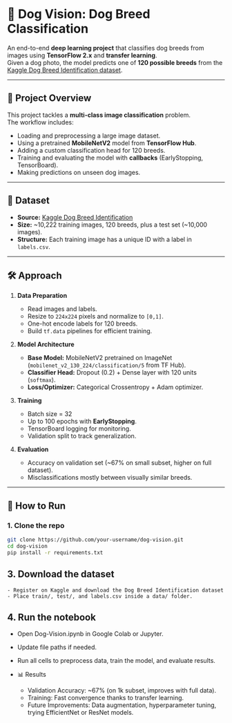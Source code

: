 # 🐶 Dog Vision: Dog Breed Classification

An end-to-end **deep learning project** that classifies dog breeds from images using **TensorFlow 2.x** and **transfer learning**.  
Given a dog photo, the model predicts one of **120 possible breeds** from the [Kaggle Dog Breed Identification dataset](https://www.kaggle.com/competitions/dog-breed-identification).

---

## 📌 Project Overview
This project tackles a **multi-class image classification** problem.  
The workflow includes:
- Loading and preprocessing a large image dataset.
- Using a pretrained **MobileNetV2** model from **TensorFlow Hub**.
- Adding a custom classification head for 120 breeds.
- Training and evaluating the model with **callbacks** (EarlyStopping, TensorBoard).
- Making predictions on unseen dog images.

---

## 📂 Dataset
- **Source:** [Kaggle Dog Breed Identification](https://www.kaggle.com/competitions/dog-breed-identification/data)  
- **Size:** ~10,222 training images, 120 breeds, plus a test set (~10,000 images).  
- **Structure:** Each training image has a unique ID with a label in `labels.csv`.

---

## 🛠️ Approach
1. **Data Preparation**
   - Read images and labels.
   - Resize to `224x224` pixels and normalize to `[0,1]`.
   - One-hot encode labels for 120 breeds.
   - Build `tf.data` pipelines for efficient training.

2. **Model Architecture**
   - **Base Model:** MobileNetV2 pretrained on ImageNet (`mobilenet_v2_130_224/classification/5` from TF Hub).
   - **Classifier Head:** Dropout (0.2) + Dense layer with 120 units (`softmax`).
   - **Loss/Optimizer:** Categorical Crossentropy + Adam optimizer.

3. **Training**
   - Batch size = 32  
   - Up to 100 epochs with **EarlyStopping**.  
   - TensorBoard logging for monitoring.  
   - Validation split to track generalization.

4. **Evaluation**
   - Accuracy on validation set (~67% on small subset, higher on full dataset).  
   - Misclassifications mostly between visually similar breeds.  

---

## 🚀 How to Run

### 1. Clone the repo
```bash
git clone https://github.com/your-username/dog-vision.git
cd dog-vision
pip install -r requirements.txt
```

## 3. Download the dataset
    - Register on Kaggle and download the Dog Breed Identification dataset
    - Place train/, test/, and labels.csv inside a data/ folder.
## 4. Run the notebook
   - Open Dog-Vision.ipynb in Google Colab or Jupyter.
   - Update file paths if needed.
   - Run all cells to preprocess data, train the model, and evaluate results.

- 📊 Results
   - Validation Accuracy: ~67% (on 1k subset, improves with full data).
   - Training: Fast convergence thanks to transfer learning.
   - Future Improvements: Data augmentation, hyperparameter tuning, trying EfficientNet or ResNet models.
